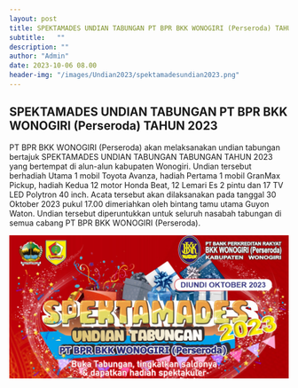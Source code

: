 ```yaml
---
layout: post
title: SPEKTAMADES UNDIAN TABUNGAN PT BPR BKK WONOGIRI (Perseroda) TAHUN 2023
subtitle:   ""
description: ""
author: "Admin"
date: 2023-10-06 08.00
header-img: "/images/Undian2023/spektamadesundian2023.png"
---
```


## SPEKTAMADES UNDIAN TABUNGAN PT BPR BKK WONOGIRI (Perseroda) TAHUN 2023

PT BPR BKK WONOGIRI (Perseroda) akan melaksanakan undian tabungan bertajuk SPEKTAMADES UNDIAN TABUNGAN TABUNGAN TAHUN 2023 yang bertempat di alun-alun kabupaten Wonogiri. Undian tersebut berhadiah Utama 1 mobil Toyota Avanza, hadiah Pertama 1 mobil GranMax Pickup, hadiah Kedua 12 motor Honda Beat, 12 Lemari Es 2 pintu dan 17 TV LED Polytron 40 inch. Acata tersebut akan dilaksanakan pada tanggal 30 Oktober 2023 pukul 17.00 dimeriahkan oleh bintang tamu utama Guyon Waton. Undian tersebut diperuntukkan untuk seluruh nasabah tabungan di semua cabang PT BPR BKK WONOGIRI (Perseroda).

<img src="/images/Undian2023/headspektamades2023.jpg" class="img-responsive img-centered" alt="">